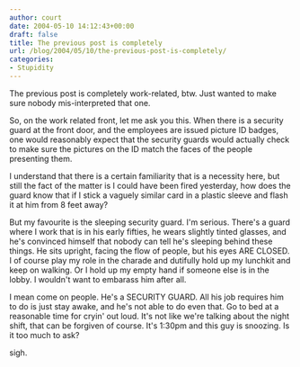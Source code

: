 ```yaml
---
author: court
date: 2004-05-10 14:12:43+00:00
draft: false
title: The previous post is completely
url: /blog/2004/05/10/the-previous-post-is-completely/
categories:
- Stupidity
---
```


The previous post is completely work-related, btw.  Just wanted to make sure nobody mis-interpreted that one.

So, on the work related front, let me ask you this.  When there is a security guard at the front door, and the employees are issued picture ID badges, one would reasonably expect that the security guards would actually check to make sure the pictures on the ID match the faces of the people presenting them.

I understand that there is a certain familiarity that is a necessity here, but still the fact of the matter is I could have been fired yesterday, how does the guard know that if I stick a vaguely similar card in a plastic sleeve and flash it at him from 8 feet away?

But my favourite is the sleeping security guard.  I'm serious.  There's a guard where I work that is in his early fifties, he wears slightly tinted glasses, and he's convinced himself that nobody can tell he's sleeping behind these things.  He sits upright, facing the flow of people, but his eyes ARE CLOSED.  I of course play my role in the charade and dutifully hold up my lunchkit and keep on walking.  Or I hold up my empty hand if someone else is in the lobby.  I wouldn't want to embarass him after all.

I mean come on people.  He's a SECURITY GUARD.  All his job requires him to do is just stay awake, and he's not able to do even that.  Go to bed at a reasonable time for cryin' out loud.  It's not like we're talking about the night shift, that can be forgiven of course.  It's 1:30pm and this guy is snoozing.  Is it too much to ask?

sigh.

